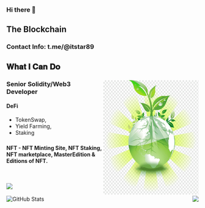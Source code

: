 ### Hi there 👋

<!--
**ITStar10/ITStar10** is a ✨ _special_ ✨ repository because its `README.md` (this file) appears on your GitHub profile.

Here are some ideas to get you started:

- 🔭 I’m currently working on ...
- 🌱 I’m currently learning ...
- 👯 I’m looking to collaborate on ...
- 🤔 I’m looking for help with ...
- 💬 Ask me about ...
- 📫 How to reach me: ...
- 😄 Pronouns: ...
- ⚡ Fun fact: ...
-->


<h2 font-weight="bold">The Blockchain</h2>
<h3>
  Contact Info: t.me/@itstar89
</h3>

## 𝐖𝐡𝐚𝐭 𝐈 𝐂𝐚𝐧 𝐃𝐨

<div>
<img align="right" alt="GIF" src="https://github.com/itstar10/itstar10/blob/main/logo.png" width="250" height="300" />

### Senior Solidity/Web3 Developer
#### DeFi 
  * TokenSwap, 
  * Yield Farming, 
  * Staking
##### 
#### NFT - NFT Minting Site, NFT Staking, NFT marketplace, MasterEdition & Editions of NFT.
<br />
  
![](https://komarev.com/ghpvc/?username=blockchainlover2019&color=dc143c)

![GitHub Stats](https://github-readme-stats.vercel.app/api?username=itstar10&show_icons=true)
  <img align="right" height="150px" src="https://github-readme-stats.vercel.app/api/top-langs?username=itstar89&layout=compact&theme=monokai&count_private=true">
</div>
